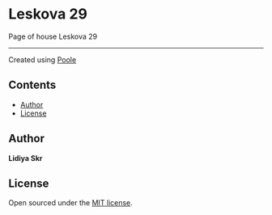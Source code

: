 # Leskova 29

Page of house Leskova 29

-----

Created using [Poole](https://github.com/poole/poole)


## Contents

- [Author](#author)
- [License](#license)


## Author

**Lidiya Skr**



## License

Open sourced under the [MIT license](LICENSE.md).

